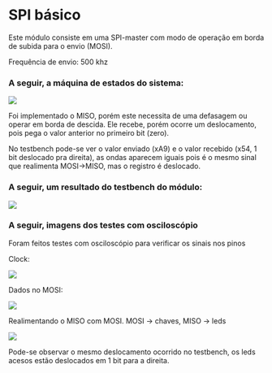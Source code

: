 # SPI básico

Este módulo consiste em uma SPI-master com modo de operação em borda de subida para o envio (MOSI).

Frequência de envio: 500 khz

### A seguir, a máquina de estados do sistema:

![](https://github.com/diogo0001/riscv-multicycle/blob/master/peripherals/spi/FSM.jpeg)

Foi implementado o MISO, porém este necessita de uma defasagem ou operar em borda de descida.
Ele recebe, porém ocorre um deslocamento, pois pega o valor anterior no primeiro bit (zero).

No testbench pode-se ver o valor enviado (xA9) e o valor recebido (x54, 1 bit deslocado pra direita),
as ondas aparecem iguais pois é o mesmo sinal que realimenta MOSI->MISO, mas o registro é deslocado.

 ### A seguir, um resultado do testbench do módulo:
 
 ![](https://github.com/diogo0001/riscv-multicycle/blob/master/peripherals/spi/testbench.PNG)
 
 
 ### A seguir, imagens dos testes com osciloscópio
 
 Foram feitos testes com osciloscópio para verificar os sinais nos pinos
 
 Clock:
 
 ![](https://github.com/diogo0001/riscv-multicycle/blob/master/peripherals/spi/spi_clock_osciloscope.PNG)
 
 Dados no MOSI:
 
 ![](https://github.com/diogo0001/riscv-multicycle/blob/master/peripherals/spi/spi_mosi_osciloscope.PNG)
 
 Realimentando o MISO com MOSI. MOSI -> chaves, MISO -> leds
 
 ![](https://github.com/diogo0001/riscv-multicycle/blob/master/peripherals/spi/spi_miso_leds.PNG)
 
 Pode-se observar o mesmo deslocamento ocorrido no testbench, os leds acesos estão deslocados em 1 bit para a direita.
